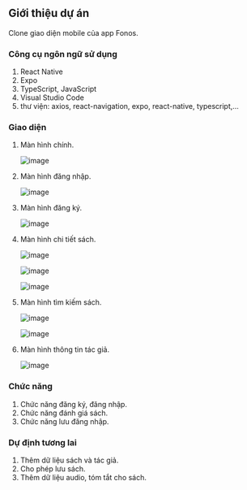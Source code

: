 ## Giới thiệu dự án
  Clone giao diện mobile của app Fonos.

### Công cụ ngôn ngữ sử dụng
  1. React Native
  2. Expo
  3. TypeScript, JavaScript
  4. Visual Studio Code
  5. thư viện: axios, react-navigation, expo, react-native, typescript,...

### Giao diện
  1. Màn hình chính.
     
     ![image](https://github.com/buiquangtuan0812/fonos_fe-react_native/assets/84218122/86d06fda-9d45-4ae5-89ab-258a07ce1bc3)

  3. Màn hình đăng nhập.

     ![image](https://github.com/buiquangtuan0812/fonos_fe-react_native/assets/84218122/242bf9e3-5441-4b1b-9263-f850b958031f)

  5. Màn hình đăng ký.

     ![image](https://github.com/buiquangtuan0812/fonos_fe-react_native/assets/84218122/9dd732fa-2230-440b-a27a-2eedc40e8321)

  7. Màn hình chi tiết sách.

     ![image](https://github.com/buiquangtuan0812/fonos_fe-react_native/assets/84218122/1e0305a8-c832-40c7-9f05-7d7d961053e0)

     ![image](https://github.com/buiquangtuan0812/fonos_fe-react_native/assets/84218122/9d794627-5f7a-4dd7-9f6f-edcaf1f59c86)

     ![image](https://github.com/buiquangtuan0812/fonos_fe-react_native/assets/84218122/31b22443-c2a3-44b6-99a3-453fe51cf7ad)

  9. Màn hình tìm kiếm sách.

     ![image](https://github.com/buiquangtuan0812/fonos_fe-react_native/assets/84218122/59f9e31a-8b2c-4582-bfd8-5b8ebc80fd5e)

     ![image](https://github.com/buiquangtuan0812/fonos_fe-react_native/assets/84218122/f06af0ca-6579-4436-9eb2-6da4cc151ebe)

  11. Màn hình thông tin tác giả.

      ![image](https://github.com/buiquangtuan0812/fonos_fe-react_native/assets/84218122/a62a2ec9-fba1-4b3c-9fb7-8ece8109239f)

### Chức năng
  1. Chức năng đăng ký, đăng nhập.
  2. Chức năng đánh giá sách.
  3. Chức năng lưu đăng nhập.

### Dự định tương lai
  1. Thêm dữ liệu sách và tác giả.
  2. Cho phép lưu sách.
  3. Thêm dữ liệu audio, tóm tắt cho sách.
